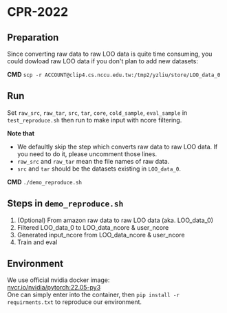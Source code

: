 # CPR-2022

## Preparation
Since converting raw data to raw LOO data is quite time consuming, you could dowload raw LOO data if you don't plan to add new datasets:  
  
**CMD** `scp -r ACCOUNT@clip4.cs.nccu.edu.tw:/tmp2/yzliu/store/LOO_data_0`

## Run
Set `raw_src`, `raw_tar`, `src`, `tar`, `core`, `cold_sample`, `eval_sample` in `test_reproduce.sh` then run to make input with ncore filtering.  
  
**Note that**  
* We defaultly skip the step which converts raw data to raw LOO data. If you need to do it, please uncomment those lines.
* `raw_src` and `raw_tar` mean the file names of raw data.
* `src` and `tar` should be the datasets existing in `LOO_data_0`.
  
**CMD** `./demo_reproduce.sh`

## Steps in `demo_reproduce.sh`
1. (Optional) From amazon raw data to raw LOO data (aka. LOO_data_0)
2. Filtered LOO_data_0 to LOO_data_ncore & user_ncore
3. Generated input_ncore from LOO_data_ncore & user_ncore
4. Train and eval

 ## Environment
 We use official nvidia docker image:  
 [nvcr.io/nvidia/pytorch:22.05-py3](https://docs.nvidia.com/deeplearning/frameworks/pytorch-release-notes/rel_22-05.html#rel_22-05)  
 One can simply enter into the container, then `pip install -r requirments.txt` to reproduce our environment.
